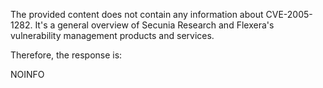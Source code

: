 The provided content does not contain any information about CVE-2005-1282. It's a general overview of Secunia Research and Flexera's vulnerability management products and services.

Therefore, the response is:

NOINFO